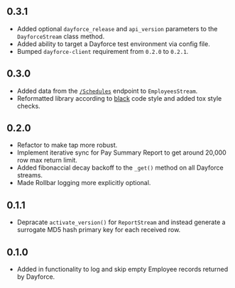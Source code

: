 ## 0.3.1

 - Added optional `dayforce_release` and `api_version` parameters to the `DayforceStream` class method.
 - Added ability to target a Dayforce test environment via config file.
 - Bumped `dayforce-client` requirement from `0.2.0` to `0.2.1`.

## 0.3.0

 - Added data from the [`/Schedules`](https://usr57-services.dayforcehcm.com/api/goodeggs/Swagger/) endpoint to `EmployeesStream`.
 - Reformatted library according to [black](https://black.readthedocs.io/en/stable/) code style and added tox style checks.

## 0.2.0

 - Refactor to make tap more robust.
 - Implement iterative sync for Pay Summary Report to get around 20,000 row max return limit.
 - Added fibonaccial decay backoff to the `_get()` method on all Dayforce streams.
 - Made Rollbar logging more explicitly optional.

## 0.1.1

 - Depracate `activate_version()` for `ReportStream` and instead generate a surrogate MD5 hash primary key for each received row.

## 0.1.0

 - Added in functionality to log and skip empty Employee records returned by Dayforce.
